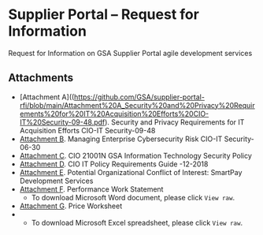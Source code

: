 # Supplier Portal – Request for Information
Request for Information on GSA Supplier Portal agile development services

## Attachments
- [Attachment A]((https://github.com/GSA/supplier-portal-rfi/blob/main/Attachment%20A_Security%20and%20Privacy%20Requirements%20for%20IT%20Acquisition%20Efforts%20CIO-IT%20Security-09-48.pdf). Security and Privacy Requirements for IT Acquisition Efforts CIO-IT Security-09-48
- [Attachment B](x). Managing Enterprise Cybersecurity Risk CIO-IT Security-06-30
- [Attachment C](). CIO 21001N GSA Information Technology Security Policy
- [Attachment D](). CIO IT Policy Requirements Guide -12-2018
- [Attachment E](). Potential Organizational Conflict of Interest: SmartPay Development Services
- [Attachment F](). Performance Work Statement
  - To download Microsoft Word document, please click `View raw`. 
- [Attachment G](X). Price Worksheet
-   - To download Microsoft Excel spreadsheet, please click `View raw`.
